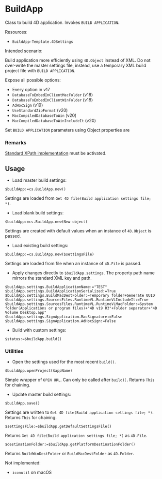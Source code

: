 <!-- Class to build 4D application -->
# BuildApp

Class to build 4D application. Invokes `BUILD APPLICATION`.

Resources: 

* `BuildApp-Template.4DSettings`

Intended scenario:

Build application more efficiently using `4D.Object` instead of XML. Do not over-write the master settings file, instead, use a temporary XML build project file with `BUILD APPLICATION`.

Expose all possible options:

* Every option in v17
* `DatabaseToEmbedInClientMacFolder` (v18)
* `DatabaseToEmbedInClientWinFolder` (v18)
* `AdHocSign` (v19)
* `UseStandardZipFormat` (v20)
* `MacCompiledDatabaseToWin` (v20)
* `MacCompiledDatabaseToWinIncludeIt` (v20)

Set `BUILD APPLICATION` parameters using  Object properties are 

### Remarks 

[Standard XPath implementation](https://doc.4d.com/4Dv19/4D/19/DOM-Find-XML-element.301-5391781.en.html) must be activated.

## Usage

* Load master build settings:

```4d
$buildApp:=cs.BuildApp.new()
```

Settings are loaded from `Get 4D file(Build application settings file; *)`.

* Load blank build settings:

```4d
$buildApp:=cs.BuildApp.new(New object)
```

Settings are created with default values when an instance of `4D.Object` is passed.

* Load existing build settings:

```4d
$buildApp:=cs.BuildApp.new($settingsFile)
```

Settings are loaded from file when an instance of `4D.File` is passed.

* Apply changes directly to `$buildApp.settings`. The property path name mirrors the standard XML key and path.

```4d
$buildApp.settings.BuildApplicationName:="TEST"
$buildApp.settings.BuildApplicationSerialized:=True
$buildApp.settings.BuildMacDestFolder:=Temporary folder+Generate UUID
$buildApp.settings.SourcesFiles.RuntimeVL.RuntimeVLIncludeIt:=True
$buildApp.settings.SourcesFiles.RuntimeVL.RuntimeVLMacFolder:=System folder(Applications or program files)+"4D v19 R3"+Folder separator+"4D Volume Desktop.app"
$buildApp.settings.SignApplication.MacSignature:=False
$buildApp.settings.SignApplication.AdHocSign:=False
```

* Build with custom settings:

```4d
$status:=$buildApp.build()
```

### Utilities

* Open the settings used for the most recent `build()`.

```4d
$buildApp.openProject($appName)
```

Simple wrapper of `OPEN URL`. Can only be called after `build()`. Returns `This` for chaining.

* Update master build settings:

```4d
$buildApp.save()
```

Settings are written to `Get 4D file(Build application settings file; *)`. Returns `This` for chaining.

```4d
$settingsFile:=$buildApp.getDefaultSettingsFile()
```

Returns `Get 4D file(Build application settings file; *)` as `4D.File`.

```4d
$destinationFolder:=$buildApp.getPlatformDestinationFolder()
```

Returns `BuildWinDestFolder` or `BuildMacDestFolder` as `4D.Folder`.

Not implemented: 

* `iconutil` on macOS
